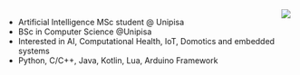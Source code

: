 
 <img class="img" src="https://github-readme-stats-sigma-five.vercel.app/api?username=vornao&show_icons=true&theme=midnight-purple&count_private=true" align="right"/>

- Artificial Intelligence MSc student @ Unipisa
- BSc in Computer Science @Unipisa
- Interested in AI, Computational Health, IoT, Domotics and embedded systems
- Python, C/C++, Java, Kotlin, Lua, Arduino Framework




